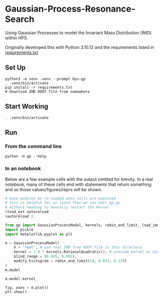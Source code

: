 # Gaussian-Process-Resonance-Search

Using Gaussian Processes to model the Invariant Mass Distribution (IMD) within HPS.

Originally developed this with Python 3.10.12 and the requirements listed
in [requirements.txt](requirements.txt).

## Set Up
```
python3 -m venv .venv --prompt hps-gp
. .venv/bin/activate
pip install -r requirements.txt
# download IMD ROOT file from somewhere
```

## Start Working
```
. .venv/bin/activate
```

## Run

### From the command line
```
python -m gp --help
```

### In an notebook
Below are a few example cells with the output omitted for brevity.
In a real notebook, many of these cells end with statements that
return something and so those values/figures/reprs will be shown.

```python
# have modules be re-loaded when cells are executed
# this is helpful for us since then we can edit gp.py
# without needing to manually restart the kernel
%load_ext autoreload
%autoreload 2
```

```python
from gp import GaussianProcessModel, kernels, rebin_and_limit, load_imd
import pickle
import matplotlib.pyplot as plt
```

```python
m = GaussianProcessModel(
    h = 'real', # use real IMD from ROOT file in this directory
    kernel = 1.0 * kernels.RationalQuadratic(), # provide kernel to use
    blind_range = (0.045, 0.055),
    modify_histogram = rebin_and_limit(10, 0.033, 0.179)
)
m.model
```

```python
m.model.kernel_
```

```python
fig, axes = m.plot()
plt.show()
```
